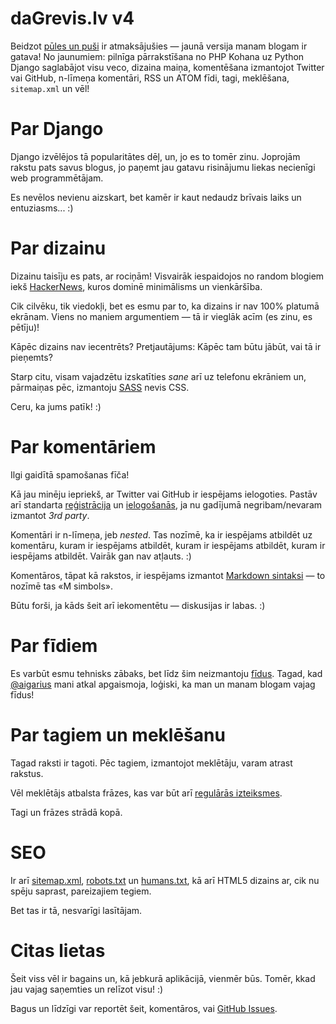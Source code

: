 # daGrevis.lv v4

Beidzot [pūles un puši](https://github.com/daGrevis/daGrevis.lv/commits/master) ir atmaksājušies — jaunā versija manam blogam ir gatava! No jaunumiem: pilnīga pārrakstīšana no PHP Kohana uz Python Django saglabājot visu veco, dizaina maiņa, komentēšana izmantojot Twitter vai GitHub, n-līmeņa komentāri, RSS un ATOM fīdi, tagi, meklēšana, `sitemap.xml` un vēl!

# Par Django

Django izvēlējos tā popularitātes dēļ, un, jo es to tomēr zinu. Joprojām rakstu pats savus blogus, jo paņemt jau gatavu risinājumu liekas necienīgi web programmētājam.

Es nevēlos nevienu aizskart, bet kamēr ir kaut nedaudz brīvais laiks un entuziasms... :)

# Par dizainu

Dizainu taisīju es pats, ar rociņām! Visvairāk iespaidojos no random blogiem iekš [HackerNews](news.ycombinator.com), kuros dominē minimālisms un vienkāršība.

Cik cilvēku, tik viedokļi, bet es esmu par to, ka dizains ir nav 100% platumā ekrānam. Viens no maniem argumentiem — tā ir vieglāk acīm (es zinu, es pētīju)!

Kāpēc dizains nav iecentrēts? Pretjautājums: Kāpēc tam būtu jābūt, vai tā ir pieņemts?

Starp citu, visam vajadzētu izskatīties _sane_ arī uz telefonu ekrāniem un, pārmaiņas pēc, izmantoju [SASS](http://sass-lang.com/) nevis CSS.

Ceru, ka jums patīk! :)

# Par komentāriem

Ilgi gaidītā spamošanas fīča!

Kā jau minēju iepriekš, ar Twitter vai GitHub ir iespējams ielogoties. Pastāv arī standarta [reģistrācija](http://dagrevis.lv/user/registration/) un [ielogošanās](http://dagrevis.lv/user/login/), ja nu gadījumā negribam/nevaram izmantot _3rd party_.

Komentāri ir n-līmeņa, jeb _nested_. Tas nozīmē, ka ir iespējams atbildēt uz komentāru, kuram ir iespējams atbildēt, kuram ir iespējams atbildēt, kuram ir iespējams atbildēt. Vairāk gan nav atļauts. :)

Komentāros, tāpat kā rakstos, ir iespējams izmantot [Markdown sintaksi](http://daringfireball.net/projects/markdown/syntax) — to nozīmē tas «M simbols».

Būtu forši, ja kāds šeit arī iekomentētu — diskusijas ir labas. :)

# Par fīdiem

Es varbūt esmu tehnisks zābaks, bet līdz šim neizmantoju [fīdus](http://en.wikipedia.org/wiki/Web_feed). Tagad, kad [@aigarius](https://twitter.com/aigarius) mani atkal apgaismoja, loģiski, ka man un manam blogam vajag fīdus!

# Par tagiem un meklēšanu

Tagad raksti ir tagoti. Pēc tagiem, izmantojot meklētāju, varam atrast rakstus.

Vēl meklētājs atbalsta frāzes, kas var būt arī [regulārās izteiksmes](http://en.wikipedia.org/wiki/Regular_expression).

Tagi un frāzes strādā kopā.

# SEO

Ir arī [sitemap.xml](http://en.wikipedia.org/wiki/Sitemaps), [robots.txt](http://www.robotstxt.org/) un [humans.txt](http://humanstxt.org/), kā arī HTML5 dizains ar, cik nu spēju saprast, pareizajiem tegiem.

Bet tas ir tā, nesvarīgi lasītājam.

# Citas lietas

Šeit viss vēl ir bagains un, kā jebkurā aplikācijā, vienmēr būs. Tomēr, kkad jau vajag saņemties un relīzot visu! :)

Bagus un līdzīgi var reportēt šeit, komentāros, vai [GitHub Issues](https://github.com/daGrevis/daGrevis.lv/issues?state=open).